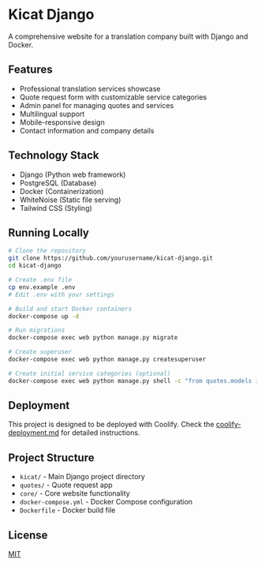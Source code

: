 # Kicat Django

A comprehensive website for a translation company built with Django and Docker.

## Features

- Professional translation services showcase
- Quote request form with customizable service categories
- Admin panel for managing quotes and services
- Multilingual support
- Mobile-responsive design
- Contact information and company details

## Technology Stack

- Django (Python web framework)
- PostgreSQL (Database)
- Docker (Containerization)
- WhiteNoise (Static file serving)
- Tailwind CSS (Styling)

## Running Locally

```bash
# Clone the repository
git clone https://github.com/yourusername/kicat-django.git
cd kicat-django

# Create .env file
cp env.example .env
# Edit .env with your settings

# Build and start Docker containers
docker-compose up -d

# Run migrations
docker-compose exec web python manage.py migrate

# Create superuser
docker-compose exec web python manage.py createsuperuser

# Create initial service categories (optional)
docker-compose exec web python manage.py shell -c "from quotes.models import ServiceCategory, ServiceType; cat1 = ServiceCategory.objects.create(name='통역'); ServiceType.objects.create(name='순차통역', category=cat1, is_active=True); ServiceType.objects.create(name='동시통역', category=cat1, is_active=True); cat2 = ServiceCategory.objects.create(name='번역'); ServiceType.objects.create(name='일반번역', category=cat2, is_active=True); ServiceType.objects.create(name='전문번역', category=cat2, is_active=True); print('Service categories and types created!')"
```

## Deployment

This project is designed to be deployed with Coolify. Check the [coolify-deployment.md](coolify-deployment.md) for detailed instructions.

## Project Structure

- `kicat/` - Main Django project directory
- `quotes/` - Quote request app
- `core/` - Core website functionality
- `docker-compose.yml` - Docker Compose configuration
- `Dockerfile` - Docker build file

## License

[MIT](LICENSE) 